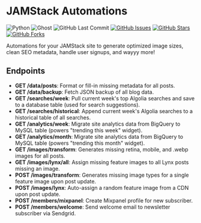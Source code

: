 # JAMStack Automations

![Python](https://img.shields.io/badge/python-^3.8-blue.svg?longCache=true&style=flat-square&colorA=4c566a&colorB=5e81ac)
![Ghost](https://img.shields.io/badge/Ghost-^v3.0.0-lightgrey.svg?longCache=true&style=flat-square&logo=ghost&logoColor=white&colorB=656c82&colorA=4c566a)
![GitHub Last Commit](https://img.shields.io/github/last-commit/google/skia.svg?style=flat-square&colorA=4c566a&logo=GitHub&colorB=a3be8c)
[![GitHub Issues](https://img.shields.io/github/issues/toddbirchard/jamstack-automations.svg?style=flat-square&colorA=4c566a&logo=GitHub&colorB=ebcb8b)](https://github.com/toddbirchard/jamstack-automations/issues)
[![GitHub Stars](https://img.shields.io/github/stars/toddbirchard/jamstack-automations.svg?style=flat-square&colorA=4c566a&logo=GitHub&colorB=ebcb8b)](https://github.com/toddbirchard/jamstack-automations/stargazers)
[![GitHub Forks](https://img.shields.io/github/forks/toddbirchard/jamstack-automations.svg?style=flat-square&colorA=4c566a&logo=GitHub&colorB=ebcb8b)](https://github.com/toddbirchard/jamstack-automations/network)

Automations for your JAMStack site to generate optimized image sizes, clean SEO metadata, handle user signups, and wayyy more!


## Endpoints

* **GET /data/posts**: Format or fill-in missing metadata for all posts.
* **GET /data/backup**: Fetch JSON backup of all blog data.
* **GET /searches/week**: Pull current week's top Algolia searches and save to a database table (used for search suggestions).
* **GET /searches/historical**: Append current week's Algolia searches to a historical table of all searches.
* **GET /analytics/week**: Migrate site analytics data from BigQuery to MySQL table (powers "trending this week" widget).
* **GET /analytics/month**: Migrate site analytics data from BigQuery to MySQL table (powers "trending this month" widget).
* **GET /images/transform**: Generates missing retina, mobile, and .webp images for all posts.
* **GET /images/lynx/all**: Assign missing feature images to all Lynx posts missing an image.
* **POST /images/transform**: Generates missing image types for a single feature image upon post update.
* **POST /images/lynx**: Auto-assign a random feature image from a CDN upon post update.
* **POST /members/mixpanel**: Create Mixpanel profile for new subscriber.
* **POST /members/welcome**: Send welcome email to newsletter subscriber via Sendgrid.
